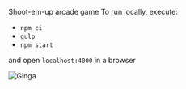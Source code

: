 Shoot-em-up arcade game 
To run locally, execute:

- `npm ci`
- `gulp`
- `npm start`

and open `localhost:4000` in a browser

![Ginga](/etc/gameplay.gif)
